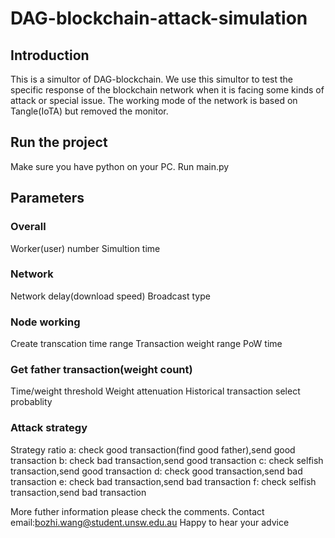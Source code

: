 # DAG-blockchain-attack-simulation

## Introduction

This is a simultor of DAG-blockchain. We use this simultor to test the specific response of the blockchain network when it is facing some kinds of attack or special issue.
The working mode of the network is based on Tangle(IoTA) but removed the monitor. 

## Run the project

Make sure you have python on your PC. Run main.py

## Parameters
### Overall
Worker(user) number
Simultion time
### Network
Network delay(download speed)
Broadcast type
### Node working
Create transcation time range
Transaction weight range
PoW time
### Get father transaction(weight count)
Time/weight threshold
Weight attenuation
Historical transaction select probablity
### Attack strategy
Strategy ratio
a: check good transaction(find good father),send good transaction
b: check bad transaction,send good transaction
c: check selfish transaction,send good transaction
d: check good transaction,send bad transaction
e: check bad transaction,send bad transaction
f: check selfish transaction,send bad transaction



More futher information please check the comments.
Contact email:bozhi.wang@student.unsw.edu.au
Happy to hear your advice
